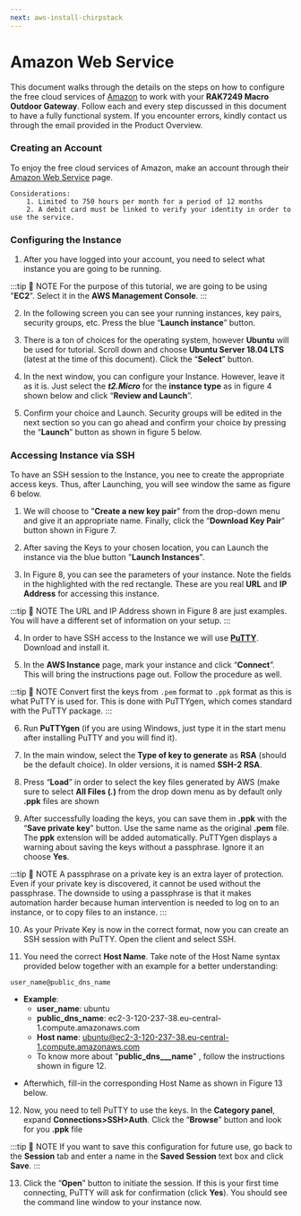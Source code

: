 ```yaml
---
next: aws-install-chirpstack
---
```


# Amazon Web Service


This document walks through the details on the steps on how to configure the free cloud services of [Amazon](http://aws.amazon.com/) to work with your **RAK7249 Macro Outdoor Gateway**. Follow each and every step discussed in this document to have a fully functional system. If you encounter errors, kindly contact us through the email provided in the Product Overview.


### Creating an Account

To enjoy the free cloud services of Amazon, make an account through their [Amazon Web Service](http://aws.amazon.com/) page.

    Considerations:
        1. Limited to 750 hours per month for a period of 12 months
        2. A debit card must be linked to verify your identity in order to use the service.

### Configuring the Instance

1. After you have logged into your account, you need to select what instance you are going to be running.

:::tip 📝 NOTE
 For the purpose of this tutorial, we are going to be using "**EC2**". Select it in the **AWS Management Console**.
:::

<rk-img
  src="/assets/images/deployment-guide/amazon-web-service/1.aws-console.png"
  width="100%"
  figure-number="1"
  caption="AWS Management Console"
/>

2. In the following screen you can see your running instances, key pairs, security groups, etc. Press the blue “**Launch instance**” button.

<rk-img
  src="/assets/images/deployment-guide/amazon-web-service/2.launch-instance.png"
  width="100%"
  figure-number="2"
  caption="Launching an Instance"
/>

3. There is a ton of choices for the operating system, however **Ubuntu** will be used for tutorial. Scroll down and choose **Ubuntu Server 18.04 LTS** (latest at the time of this document). Click the “**Select**” button.

<rk-img
  src="/assets/images/deployment-guide/amazon-web-service/3.selecting-os.png"
  width="100%"
  figure-number="3"
  caption="Selecting the Operating System"
/>

4. In the next window, you can configure your Instance. However, leave it as it is. Just select the _**t2.Micro**_ for the **instance type** as in figure 4 shown below and click “**Review and Launch**”.

<rk-img
  src="/assets/images/deployment-guide/amazon-web-service/4.select-instance-type.png"
  width="100%"
  figure-number="4"
  caption="Selecting the Instance Type"
/>

5. Confirm your choice and Launch. Security groups will be edited in the next section so you can go ahead and confirm your choice by pressing the “**Launch**” button as shown in figure 5 below.

<rk-img
  src="/assets/images/deployment-guide/amazon-web-service/5.launch-instance-f.png"
  width="100%"
  figure-number="5"
  caption="Launching the Instance"
/>

### Accessing Instance via SSH

To have an SSH session to the Instance, you nee to create the appropriate access keys. Thus, after Launching, you will see window the same as figure 6 below.

<rk-img
  src="/assets/images/deployment-guide/amazon-web-service/6.key-pair.png"
  width="75%"
  figure-number="6"
  caption="Key pair creation"
/>

1. We will choose to "**Create a new key pair**" from the drop-down menu and give it an appropriate name. Finally, click the “**Download Key Pair**” button shown in Figure 7.

<rk-img
  src="/assets/images/deployment-guide/amazon-web-service/7.new-key-pair.png"
  width="75%"
  figure-number="7"
  caption="Creating a new key pair"
/>

2. After saving the Keys to your chosen location, you can Launch the instance via the blue button "**Launch Instances**".

3. In Figure 8, you can see the parameters of your instance. Note the fields in the highlighted with the red rectangle. These are you real **URL** and **IP Address** for accessing this instance.

:::tip 📝 NOTE
 The URL and IP Address shown in Figure 8 are just examples. You will have a different set of information on your setup.
:::

<rk-img
  src="/assets/images/deployment-guide/amazon-web-service/8.instance-param.png"
  width="100%"
  figure-number="8"
  caption="Instance Parameters"
/>

4. In order to have SSH access to the Instance we will use [**PuTTY**](https://www.putty.org/). Download and install it.

5. In the **AWS Instance** page, mark your instance and click “**Connect**”. This will bring the instructions page out. Follow the procedure as well.

:::tip 📝 NOTE
Convert first the keys from `.pem` format to `.ppk` format as this is what PuTTY is used for. This is done with PuTTYgen, which comes standard with the PuTTY package.
:::

6. Run **PuTTYgen** (if you are using Windows, just type it in the start menu after installing PuTTY and you will find it).

7. In the main window, select the **Type of key to generate** as **RSA** (should be the default choice). In older versions, it is named **SSH-2 RSA**.

<rk-img
  src="/assets/images/deployment-guide/amazon-web-service/9.puttygen.png"
  width="75%"
  figure-number="9"
  caption="PuTTYgen main window"
/>

8. Press “**Load**” in order to select the key files generated by AWS (make sure to select **All Files (_._)** from the drop down menu as by default only **.ppk** files are shown

9. After successfully loading the keys, you can save them in **.ppk** with the “**Save private key**” button. Use the same name as the original **.pem** file. The **ppk** extension will be added automatically. PuTTYgen displays a warning about saving the keys without a passphrase. Ignore it an choose **Yes**.

:::tip 📝 NOTE
 A passphrase on a private key is an extra layer of protection. Even if your private key is discovered, it cannot be used without the passphrase. The downside to using a passphrase is that it makes automation harder because human intervention is needed to log on to an instance, or to copy files to an instance.
:::

<rk-img
  src="/assets/images/deployment-guide/amazon-web-service/10.puttygen-public-key.png"
  width="75%"
  figure-number="10"
  caption="PuTTYgen Saving the public key"
/>

10. As your Private Key is now in the correct format, now you can create an SSH session with PuTTY. Open the client and select SSH.

<rk-img
  src="/assets/images/deployment-guide/amazon-web-service/11.putty-main.png"
  width="75%"
  figure-number="11"
  caption="PuTTY main window"
/>

11. You need the correct **Host Name**. Take note of the Host Name syntax provided below together with an example for a better understanding:

```
user_name@public_dns_name
```

* **Example**: 
    * **user_name**: ubuntu
    * **public_dns_name**: ec2-3-120-237-38.eu-central-1.compute.amazonaws.com
    * **Host name**: [ubuntu@ec2-3-120-237-38.eu-central-1.compute.amazonaws.com](mailto:ubuntu@ec2-3-120-237-38.eu-central-1.compute.amazonaws.com)
    * To know more about "**public_dns___name**" , follow the instructions shown in figure 12.


<rk-img
  src="/assets/images/deployment-guide/amazon-web-service/12.public-dns-name.jpg"
  width="75%"
  figure-number="12"
  caption="Knowing your Public DNS Name"
/>

* Afterwhich, fill-in the corresponding Host Name as shown in Figure 13 below.

<rk-img
  src="/assets/images/deployment-guide/amazon-web-service/13.putty-hostname.png"
  width="75%"
  figure-number="13"
  caption="PuTTY main window with Host Name"
/>

12. Now, you need to tell PuTTY to use the keys. In the **Category panel**, expand **Connections>SSH>Auth**. Click the “**Browse**” button and look for you **.ppk** file

:::tip 📝 NOTE
 If you want to save this configuration for future use, go back to the **Session** tab and enter a name in the **Saved Session** text box and click **Save**.
:::

<rk-img
  src="/assets/images/deployment-guide/amazon-web-service/14.putty-ssh-auth.png"
  width="75%"
  figure-number="14"
  caption="PuTTY SSH Authentication"
/>

13. Click the “**Open**” button to initiate the session. If this is your first time connecting, PuTTY will ask for confirmation (click **Yes**). You should see the command line window to your instance now.

<rk-img
  src="/assets/images/deployment-guide/amazon-web-service/15.putty-ssh-command.png"
  width="75%"
  figure-number="15"
  caption="PuTTY SSH Command line"
/>
